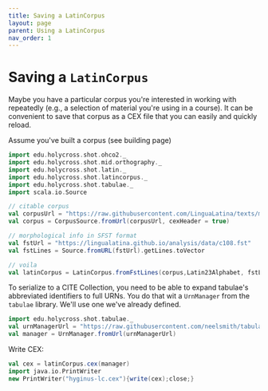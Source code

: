 ```yaml
---
title: Saving a LatinCorpus
layout: page
parent: Using a LatinCorpus
nav_order: 1
---
```


# Saving a `LatinCorpus`

Maybe you have a particular corpus you're interested in working with repeatedly (e.g., a selection of material you're using in a course).  It can be convenient to save that corpus as a CEX file that you can easily and quickly reload.

Assume you've built a corpus (see building page)

```scala mdoc:invisible
import edu.holycross.shot.ohco2._
import edu.holycross.shot.mid.orthography._
import edu.holycross.shot.latin._
import edu.holycross.shot.latincorpus._
import edu.holycross.shot.tabulae._
import scala.io.Source
```

```scala mdoc:invisible
// citable corpus
val corpusUrl = "https://raw.githubusercontent.com/LinguaLatina/texts/master/texts/latin23/hyginus.cex"
val corpus = CorpusSource.fromUrl(corpusUrl, cexHeader = true)
```

```scala mdoc:invisible
// morphological info in SFST format
val fstUrl = "https://lingualatina.github.io/analysis/data/c108.fst"
val fstLines = Source.fromURL(fstUrl).getLines.toVector
```

```scala mdoc:silent
// voila
val latinCorpus = LatinCorpus.fromFstLines(corpus,Latin23Alphabet, fstLines, strict=false)
```

To serialize to a CITE Collection, you need to be able to expand tabulae's abbreviated identifiers to full URNs.  You do that wit a `UrnManager` from the `tabulae` library.  We'll use one we've already defined.


```scala mdoc:silent
import edu.holycross.shot.tabulae._
val urnManagerUrl = "https://raw.githubusercontent.com/neelsmith/tabulae/master/jvm/src/test/resources/datasets/analytical_types/urnregistry/collectionregistry.cex"
val manager = UrnManager.fromUrl(urnManagerUrl)
```

Write CEX:

```scala mdoc:silent
val cex = latinCorpus.cex(manager)
import java.io.PrintWriter
new PrintWriter("hyginus-lc.cex"){write(cex);close;}
```
